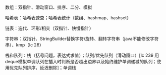 数组：双指针、滑动窗口、排序、二分、模拟

哈希表：哈希表速查；哈希表统计（数组、hashmap、hashset）

链表：迭代、环形/相交（双指针、快慢指针）

字符串：双指针、StringBuilder替换字符/旋转、翻转字符串（java不能修改字符串）、kmp（lc 28）

栈和队列：栈（括号问题，表达式求值）；队列/优先队列（滑动窗口）[lc 239  用deque模拟单调队列在插入时判断是否超出边界以及始终维护单调递减的队列；使用优先队列排序，延迟删除]；单调栈

